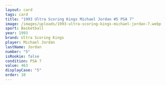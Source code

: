 ```yaml
---
layout: card
tags: card
title: "1993 Ultra Scoring Kings Michael Jordan #5 PSA 7"
image: /images/uploads/1993-ultra-scoring-kings-michael-jordan-7.webp
sport: Basketball
year: 1993
brand: Ultra Scoring Kings
player: Michael Jordan
lastName: Jordan
number: "5"
isRookie: false
condition: PSA 7
value: 463
displayCase: "5"
order: 10
---
```


